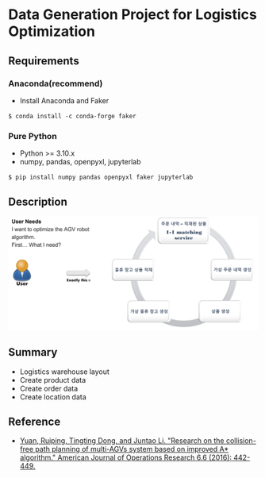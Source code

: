 # Data Generation Project for Logistics Optimization

## Requirements

### Anaconda(recommend)

* Install Anaconda and Faker

```shell
$ conda install -c conda-forge faker
```

### Pure Python

* Python >= 3.10.x
* numpy, pandas, openpyxl, jupyterlab

```shell
$ pip install numpy pandas openpyxl faker jupyterlab 
```

## Description

![System Diagram](https://github.com/sigmadream/ffm-logistics-planning/raw/main/images/system.png)

## Summary

- Logistics warehouse layout
- Create product data
- Create order data
- Create location data

## Reference

- [Yuan, Ruiping, Tingting Dong, and Juntao Li. "Research on the collision-free path planning of multi-AGVs system based on improved A* algorithm." American Journal of Operations Research 6.6 (2016): 442-449.](https://www.scirp.org/journal/paperinformation.aspx?paperid=72034)

